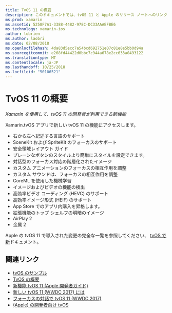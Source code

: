 ```yaml
---
title: TvOS 11 の概要
description: このドキュメントでは、tvOS 11 と Apple のリリース ノートへのリンクでの Xamarin の開発者に使用できる新機能の概要を提供します。
ms.prod: xamarin
ms.assetid: 5258F7A1-3388-4482-978C-DC33AAAEFBE6
ms.technology: xamarin-ios
author: lobrien
ms.author: laobri
ms.date: 02/08/2018
ms.openlocfilehash: 4da83d5ecc7a54bcd692751e07c81e8e5bb0d94a
ms.sourcegitcommit: e268fd44422d0bbc7c944a678e2cc633a0493122
ms.translationtype: MT
ms.contentlocale: ja-JP
ms.lasthandoff: 10/25/2018
ms.locfileid: "50106521"
---
```

# <a name="introduction-to-tvos-11"></a>TvOS 11 の概要

_Xamarin を使用して、tvOS 11 の開発者が利用できる新機能_

Xamarin.tvOS アプリで新しい tvOS 11 の機能にアクセスします。

- 右から左へ記述する言語のサポート 
- SceneKit および SpriteKit のフォーカスのサポート
- 安全領域レイアウト ガイド 
- プレーンなボタンのスタイルより簡単にスタイルを設定できます。
- 対話型のフォーカス対応の階層化されたイメージ
- カスタム アニメーションのフォーカスの相互作用を調整
- カスタム サウンドは、フォーカスの相互作用を調整
- CoreML を使用した機械学習
- イメージおよびビデオの機能の検出
- 高効率ビデオ コーディング (HEVC) のサポート
- 高効率イメージ形式 (HEIF) のサポート
- App Store でのアプリ内購入を昇格します。
- 拡張機能のトップ シェルフの明暗のイメージ
- AirPlay 2
- 金属 2

Apple の tvOS 11 で導入された変更の完全な一覧を参照してください、 [tvOS で新](https://developer.apple.com/library/content/releasenotes/General/WhatsNewinTVOS/Articles/tvOS_11_0.html)ドキュメント。

## <a name="related-links"></a>関連リンク

- [tvOS のサンプル](https://developer.xamarin.com/samples/tvos/all/)
- [TvOS の概要](~/ios/tvos/index.md)
- [新機能 tvOS 11 (Apple 開発者ガイド)](https://developer.apple.com/library/content/releasenotes/General/WhatsNewinTVOS/Articles/tvOS_11_0.html)
- [新しい tvOS 11 (WWDC 2017) には](https://developer.apple.com/videos/play/wwdc2017/209/)
- [フォーカスの対話で tvOS 11 (WWDC 2017)](https://developer.apple.com/videos/play/wwdc2017/224/)
- [(Apple) の開発者向け tvOS](https://developer.apple.com/tvos/)
